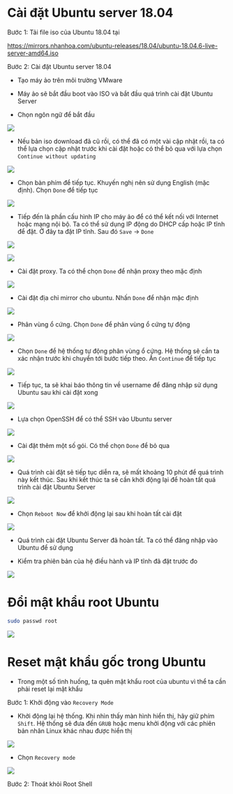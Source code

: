 # Cài đặt Ubuntu server 18.04 
Bước 1: Tải file iso của Ubuntu 18.04 tại

https://mirrors.nhanhoa.com/ubuntu-releases/18.04/ubuntu-18.04.6-live-server-amd64.iso

Bước 2: Cài đặt Ubuntu server 18.04
- Tạo máy ảo trên môi trường VMware
- Máy ảo sẽ bắt đầu boot vào ISO và bắt đầu quá trình cài đặt Ubuntu Server

- Chọn ngôn ngữ để bắt đầu

![](./images/ubuntu18-1.png)

- Nếu bản iso download đã cũ rồi, có thể đã có một vài cập nhật rồi, ta có thể lựa chọn cập nhật trước khi cài đặt hoặc có thể bỏ qua với lựa chọn `Continue without updating`

![](./images/ubuntu18-2.png)

- Chọn bàn phím để tiếp tục. Khuyến nghị nên sử dụng English (mặc định). Chọn `Done` để tiếp tục 

![](./images/ubuntu18-3.png)

- Tiếp đến là phần cấu hình IP cho máy ảo để có thể kết nối với Internet hoặc mạng nội bộ. Ta có thể sử dụng IP động do DHCP cấp hoặc IP tĩnh để đặt. Ở đây ta đặt IP tĩnh. Sau đó `Save` -> `Done`

![](./images/ubuntu18-4.png)

![](./images/ubuntu18-5.png)

- Cài đặt proxy. Ta có thể chọn `Done` để nhận proxy theo mặc định

![](./images/ubuntu18-6.png)

- Cài đặt địa chỉ mirror cho ubuntu. Nhấn `Done` để nhận mặc định

![](./images/ubuntu18-7.png)

- Phân vùng ổ cứng. Chọn `Done` để phân vùng ổ cứng tự động

![](./images/ubuntu18-8.png)

- Chọn `Done` để hệ thống tự động phân vùng ổ cứng. Hệ thống sẽ cần ta xác nhận trước khi chuyển tới bước tiếp theo. Ấn `Continue` để tiếp tục

![](./images/ubuntu18-9.png)

- Tiếp tục, ta sẽ khai báo thông tin về username để đăng nhập sử dụng Ubuntu sau khi cài đặt xong

![](./images/ubuntu18-10.png)

- Lựa chọn OpenSSH để có thể SSH vào Ubuntu server

![](./images/ubuntu18-11.png)

- Cài đặt thêm một số gói. Có thể chọn `Done` để bỏ qua

![](./images/ubuntu18-12.png)

- Quá trình cài đặt sẽ tiếp tục diễn ra, sẽ mất khoảng 10 phút để quá trình này kết thúc. Sau khi kết thúc ta sẽ cần khởi động lại để hoàn tất quá trình cài đặt Ubuntu Server

![](./images/ubuntu18-13.png)

- Chọn `Reboot Now` để khởi động lại sau khi hoàn tất cài đặt

![](./images/ubuntu18-14.png)

- Quá trình cài đặt Ubuntu Server đã hoàn tất. Ta có thể đăng nhập vào Ubuntu để sử dụng

- Kiểm tra phiên bản của hệ điều hành và IP tĩnh đã đặt trước đo

![](./images/ubuntu18-15.png)


# Đổi mật khẩu root Ubuntu 

```sh
sudo passwd root
```

![](./images/setpasswd.png)

# Reset mật khẩu gốc trong Ubuntu 
- Trong một số tình huống, ta quên mật khẩu root của ubuntu vì thể ta cần phải reset lại mật khẩu

Bước 1: Khởi động vào `Recovery Mode`
- Khởi động lại hệ thống. Khi nhìn thấy màn hình hiển thị, hãy giữ phím `Shift`. Hệ thống sẽ đưa đến `GRUB` hoặc menu khởi động với các phiên bản nhân Linux khác nhau được hiển thị

![](./images/ubuntu18-16.png)

- Chọn `Recovery mode`

![](./images/recoverymode.png)

Bước 2: Thoát khỏi Root Shell

